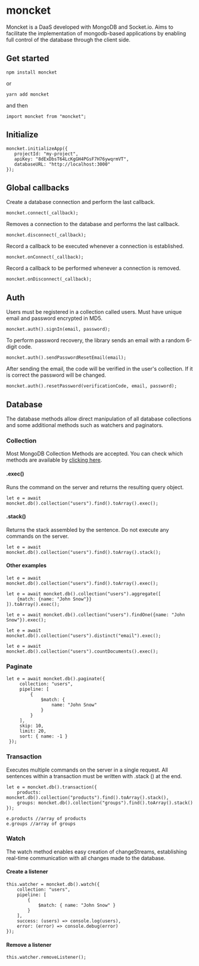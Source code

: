# moncket
Moncket is a DaaS developed with MongoDB and Socket.io. Aims to facilitate the implementation of mongodb-based applications by enabling full control of the database through the client side.

## Get started

````
npm install moncket
````
or
````
yarn add moncket
````
and then
````
import moncket from "moncket";
````
## Initialize

````
moncket.initializeApp({
   projectId: "my-project",
   apiKey: "8dExDbsT64LcKgGH4PGsF7H76ywqrmVT",
   databaseURL: "http://localhost:3000"
});
````

## Global callbacks
Create a database connection and perform the last callback.
````
moncket.connect(_callback);
````

Removes a connection to the database and performs the last callback.
````
moncket.disconnect(_callback);
````

Record a callback to be executed whenever a connection is established.
````
moncket.onConnect(_callback);
````

Record a callback to be performed whenever a connection is removed.
````
moncket.onDisconnect(_callback);
`````

## Auth
Users must be registered in a collection called users. Must have unique email and password encrypted in MD5.
````
moncket.auth().signIn(email, password);
````

To perform password recovery, the library sends an email with a random 6-digit code.
````
moncket.auth().sendPasswordResetEmail(email);
````
After sending the email, the code will be verified in the user's collection. If it is correct the password will be changed.
````
moncket.auth().resetPassword(verificationCode, email, password);
````

## Database
The database methods allow direct manipulation of all database collections and some additional methods such as watchers and paginators.

### Collection
Most MongoDB Collection Methods are accepted. You can check which methods are available by [clicking here](https://docs.mongodb.com/manual/reference/method/js-collection/).

#### .exec()
Runs the command on the server and returns the resulting query object.

````
let e = await moncket.db().collection("users").find().toArray().exec();
````

#### .stack()
Returns the stack assembled by the sentence. Do not execute any commands on the server.

````
let e = await moncket.db().collection("users").find().toArray().stack();
````

#### Other examples

````
let e = await moncket.db().collection("users").find().toArray().exec();
````
````
let e = await moncket.db().collection("users").aggregate([
	{match: {name: "John Snow"}}
]).toArray().exec();
````
````
let e = await moncket.db().collection("users").findOne({name: "John Snow"}).exec();
````
````
let e = await moncket.db().collection("users").distinct("email").exec();
````
````
let e = await moncket.db().collection("users").countDocuments().exec();
````

### Paginate
````
let e = await moncket.db().paginate({
     collection: "users",
     pipeline: [
         {
             $match: {
                 name: "John Snow"
             }
         }
     ],
     skip: 10,
     limit: 20,
     sort: { name: -1 }
 });
````

### Transaction
Executes multiple commands on the server in a single request. All sentences within a transaction must be written with .stack () at the end.
````
let e = moncket.db().transaction({
	products: moncket.db().collection("products").find().toArray().stack(),
	groups: moncket.db().collection("groups").find().toArray().stack()
});

e.products //array of products
e.groups //array of groups
````

### Watch
The watch method enables easy creation of changeStreams, establishing real-time communication with all changes made to the database.

#### Create a listener
````
this.watcher = moncket.db().watch({
    collection: "users",
    pipeline: [
        {
            $match: { name: "John Snow" }
        }
    ],
    success: (users) => console.log(users),
    error: (error) => console.debug(error)
});
````

#### Remove a listener
````
this.watcher.removeListener();
````
